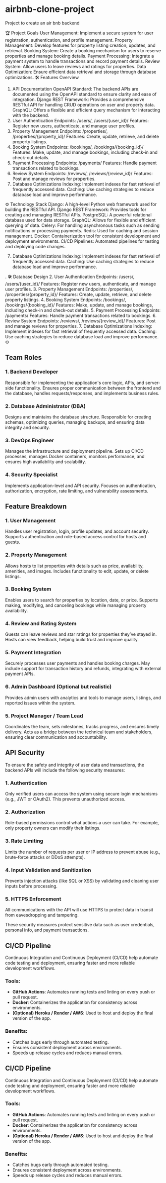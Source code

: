 

# airbnb-clone-project
Project to create an air bnb backend


🏆 Project Goals
User Management: Implement a secure system for user registration, authentication, and profile management.
Property Management: Develop features for property listing creation, updates, and retrieval.
Booking System: Create a booking mechanism for users to reserve properties and manage booking details.
Payment Processing: Integrate a payment system to handle transactions and record payment details.
Review System: Allow users to leave reviews and ratings for properties.
Data Optimization: Ensure efficient data retrieval and storage through database optimizations.
🛠️ Features Overview
1. API Documentation
OpenAPI Standard: The backend APIs are documented using the OpenAPI standard to ensure clarity and ease of integration.
Django REST Framework: Provides a comprehensive RESTful API for handling CRUD operations on user and property data.
GraphQL: Offers a flexible and efficient query mechanism for interacting with the backend.
2. User Authentication
Endpoints: /users/, /users/{user_id}/
Features: Register new users, authenticate, and manage user profiles.
3. Property Management
Endpoints: /properties/, /properties/{property_id}/
Features: Create, update, retrieve, and delete property listings.
4. Booking System
Endpoints: /bookings/, /bookings/{booking_id}/
Features: Make, update, and manage bookings, including check-in and check-out details.
5. Payment Processing
Endpoints: /payments/
Features: Handle payment transactions related to bookings.
6. Review System
Endpoints: /reviews/, /reviews/{review_id}/
Features: Post and manage reviews for properties.
7. Database Optimizations
Indexing: Implement indexes for fast retrieval of frequently accessed data.
Caching: Use caching strategies to reduce database load and improve performance.



⚙️ Technology Stack
Django: A high-level Python web framework used for building the RESTful API.
Django REST Framework: Provides tools for creating and managing RESTful APIs.
PostgreSQL: A powerful relational database used for data storage.
GraphQL: Allows for flexible and efficient querying of data.
Celery: For handling asynchronous tasks such as sending notifications or processing payments.
Redis: Used for caching and session management.
Docker: Containerization tool for consistent development and deployment environments.
CI/CD Pipelines: Automated pipelines for testing and deploying code changes.




7. Database Optimizations
Indexing: Implement indexes for fast retrieval of frequently accessed data.
Caching: Use caching strategies to reduce database load and improve performance.


.
🛠️ Database Design
2. User Authentication
Endpoints: /users/, /users/{user_id}/
Features: Register new users, authenticate, and manage user profiles.
3. Property Management
Endpoints: /properties/, /properties/{property_id}/
Features: Create, update, retrieve, and delete property listings.
4. Booking System
Endpoints: /bookings/, /bookings/{booking_id}/
Features: Make, update, and manage bookings, including check-in and check-out details.
5. Payment Processing
Endpoints: /payments/
Features: Handle payment transactions related to bookings.
6. Review System
Endpoints: /reviews/, /reviews/{review_id}/
Features: Post and manage reviews for properties.
7. Database Optimizations
Indexing: Implement indexes for fast retrieval of frequently accessed data.
Caching: Use caching strategies to reduce database load and improve performance.
⚙️


## Team Roles

### 1. Backend Developer
Responsible for implementing the application's core logic, APIs, and server-side functionality. Ensures proper communication between the frontend and the database, handles requests/responses, and implements business rules.

### 2. Database Administrator (DBA)
Designs and maintains the database structure. Responsible for creating schemas, optimizing queries, managing backups, and ensuring data integrity and security.

### 3. DevOps Engineer
Manages the infrastructure and deployment pipeline. Sets up CI/CD processes, manages Docker containers, monitors performance, and ensures high availability and scalability.

### 4. Security Specialist
Implements application-level and API security. Focuses on authentication, authorization, encryption, rate limiting, and vulnerability assessments.


## Feature Breakdown

### 1. User Management
Handles user registration, login, profile updates, and account security. Supports authentication and role-based access control for hosts and guests.

### 2. Property Management
Allows hosts to list properties with details such as price, availability, amenities, and images. Includes functionality to edit, update, or delete listings.

### 3. Booking System
Enables users to search for properties by location, date, or price. Supports making, modifying, and canceling bookings while managing property availability.

### 4. Review and Rating System
Guests can leave reviews and star ratings for properties they’ve stayed in. Hosts can view feedback, helping build trust and improve quality.

### 5. Payment Integration
Securely processes user payments and handles booking charges. May include support for transaction history and refunds, integrating with external payment APIs.

### 6. Admin Dashboard (Optional but realistic)
Provides admin users with analytics and tools to manage users, listings, and reported issues within the system.



### 5. Project Manager / Team Lead
Coordinates the team, sets milestones, tracks progress, and ensures timely delivery. Acts as a bridge between the technical team and stakeholders, ensuring clear communication and accountability.



## API Security

To ensure the safety and integrity of user data and transactions, the backend APIs will include the following security measures:

### 1. Authentication
Only verified users can access the system using secure login mechanisms (e.g., JWT or OAuth2). This prevents unauthorized access.

### 2. Authorization
Role-based permissions control what actions a user can take. For example, only property owners can modify their listings.

### 3. Rate Limiting
Limits the number of requests per user or IP address to prevent abuse (e.g., brute-force attacks or DDoS attempts).

### 4. Input Validation and Sanitization
Prevents injection attacks (like SQL or XSS) by validating and cleaning user inputs before processing.

### 5. HTTPS Enforcement
All communications with the API will use HTTPS to protect data in transit from eavesdropping and tampering.

These security measures protect sensitive data such as user credentials, personal info, and payment transactions.

## CI/CD Pipeline

Continuous Integration and Continuous Deployment (CI/CD) help automate code testing and deployment, ensuring faster and more reliable development workflows.

### Tools:
- **GitHub Actions**: Automates running tests and linting on every push or pull request.
- **Docker**: Containerizes the application for consistency across environments.
- **(Optional) Heroku / Render / AWS**: Used to host and deploy the final version of the app.

### Benefits:
- Catches bugs early through automated testing.
- Ensures consistent deployment across environments.
- Speeds up release cycles and reduces manual errors.


## CI/CD Pipeline

Continuous Integration and Continuous Deployment (CI/CD) help automate code testing and deployment, ensuring faster and more reliable development workflows.

### Tools:
- **GitHub Actions**: Automates running tests and linting on every push or pull request.
- **Docker**: Containerizes the application for consistency across environments.
- **(Optional) Heroku / Render / AWS**: Used to host and deploy the final version of the app.

### Benefits:
- Catches bugs early through automated testing.
- Ensures consistent deployment across environments.
- Speeds up release cycles and reduces manual errors.
